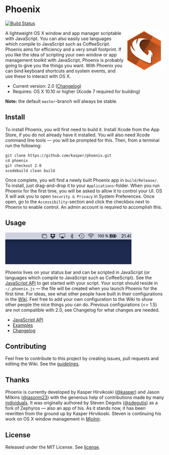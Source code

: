 Phoenix
=======

[![Build Status](https://travis-ci.org/kasper/phoenix.svg?branch=master)](https://travis-ci.org/kasper/phoenix/)

<img width='128' height='128' align='right' src='Phoenix/Images.xcassets/AppIcon.appiconset/icon_128x128@2x.png' alt='Phoenix'>

A lightweight OS X window and app manager scriptable with JavaScript. You can also easily use languages which compile to JavaScript such as CoffeeScript. Phoenix aims for efficiency and a very small footprint. If you like the idea of scripting your own window or app management toolkit with JavaScript, Phoenix is probably going to give you the things you want. With Phoenix you can bind keyboard shortcuts and system events, and use these to interact with OS X.

- Current version: 2.0 ([Changelog](CHANGELOG.md))
- Requires: OS X 10.10 or higher (Xcode 7 required for building)

**Note:** the default `master`-branch will always be stable.

## Install

To install Phoenix, you will first need to build it. Install Xcode from the App Store, if you do not already have it installed. You will also need Xcode command line tools — you will be prompted for this. Then, from a terminal run the following:

    git clone https://github.com/kasper/phoenix.git
    cd phoenix
    git checkout 2.0
    xcodebuild clean build

Once complete, you will find a newly built Phoenix app in `build/Release/`. To install, just drag-and-drop it to your `Applications`-folder. When you run Phoenix for the first time, you will be asked to allow it to control your UI. OS X will ask you to open `Security & Privacy` in System Preferences. Once open, go to the `Accessibility`-section and click the checkbox next to Phoenix to enable control. An admin account is required to accomplish this.

## Usage

<img width='400' height='100' src='assets/screenshot.png' alt='Screenshot of Phoenix'>

Phoenix lives on your status bar and can be scripted in JavaScript (or languages which compile to JavaScript such as CoffeeScript). See the [JavaScript API](API.md) to get started with your script. Your script should reside in `~/.phoenix.js` — the file will be created when you launch Phoenix for the first time. For ideas, see what other people have built in their configurations in the [Wiki](https://github.com/kasper/phoenix/wiki/). Feel free to add your own configuration to the Wiki to show other people the nice things you can do. Previous configurations (<= 1.5) are not compatible with 2.0, see Changelog for what changes are needed.

- [JavaScript API](API.md)
- [Examples](https://github.com/kasper/phoenix/wiki#examples)
- [Changelog](CHANGELOG.md)

## Contributing

Feel free to contribute to this project by creating issues, pull requests and editing the Wiki. See the [guidelines](CONTRIBUTING.md).

## Thanks

Phoenix is currently developed by Kasper Hirvikoski ([@kasper](https://github.com/kasper/)) and Jason Milkins ([@jasonm23](https://github.com/jasonm23/)) with the generous help of contributions made by many [individuals](https://github.com/kasper/phoenix/graphs/contributors/). It was originally authored by Steven Degutis ([@sdegutis](https://github.com/sdegutis/)) as a fork of Zephyros — also an app of his. As it stands now, it has been rewritten from the ground up by Kasper Hirvikoski. Steven is continuing his work on OS X window management in [Mjolnir](https://github.com/sdegutis/mjolnir/).

## License

Released under the MIT License. See [license](LICENSE.md).
